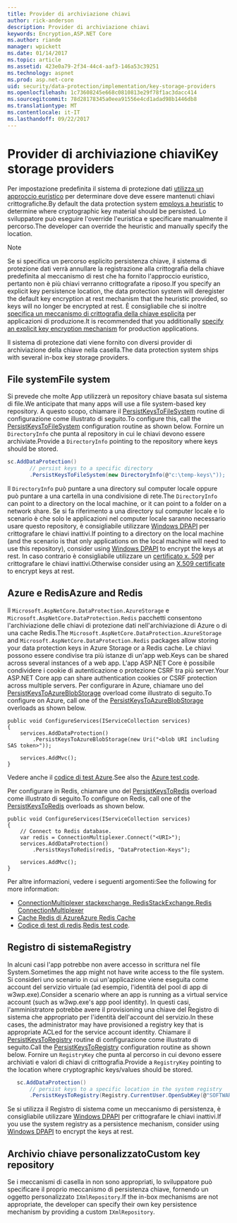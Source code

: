 ```yaml
---
title: Provider di archiviazione chiavi
author: rick-anderson
description: Provider di archiviazione chiavi
keywords: Encryption,ASP.NET Core
ms.author: riande
manager: wpickett
ms.date: 01/14/2017
ms.topic: article
ms.assetid: 423e0a79-2f34-44c4-aaf3-146a53c39251
ms.technology: aspnet
ms.prod: asp.net-core
uid: security/data-protection/implementation/key-storage-providers
ms.openlocfilehash: 1c73608245e668c0810813e29f78f1ac3dacc414
ms.sourcegitcommit: 78d28178345a0eea91556e4cd1adad98b1446db8
ms.translationtype: MT
ms.contentlocale: it-IT
ms.lasthandoff: 09/22/2017
---
```

# <a name="key-storage-providers"></a><span data-ttu-id="30eb4-104">Provider di archiviazione chiavi</span><span class="sxs-lookup"><span data-stu-id="30eb4-104">Key storage providers</span></span>

<a name=data-protection-implementation-key-storage-providers></a>

<span data-ttu-id="30eb4-105">Per impostazione predefinita il sistema di protezione dati [utilizza un approccio euristico](../configuration/default-settings.md#data-protection-default-settings) per determinare dove deve essere mantenuti chiavi crittografiche.</span><span class="sxs-lookup"><span data-stu-id="30eb4-105">By default the data protection system [employs a heuristic](../configuration/default-settings.md#data-protection-default-settings) to determine where cryptographic key material should be persisted.</span></span> <span data-ttu-id="30eb4-106">Lo sviluppatore può eseguire l'override l'euristica e specificare manualmente il percorso.</span><span class="sxs-lookup"><span data-stu-id="30eb4-106">The developer can override the heuristic and manually specify the location.</span></span>

> [!NOTE]
> <span data-ttu-id="30eb4-107">Se si specifica un percorso esplicito persistenza chiave, il sistema di protezione dati verrà annullare la registrazione alla crittografia della chiave predefinita al meccanismo di rest che ha fornito l'approccio euristico, pertanto non è più chiavi verranno crittografate a riposo.</span><span class="sxs-lookup"><span data-stu-id="30eb4-107">If you specify an explicit key persistence location, the data protection system will deregister the default key encryption at rest mechanism that the heuristic provided, so keys will no longer be encrypted at rest.</span></span> <span data-ttu-id="30eb4-108">È consigliabile che si inoltre [specifica un meccanismo di crittografia della chiave esplicita](key-encryption-at-rest.md#data-protection-implementation-key-encryption-at-rest-providers) per applicazioni di produzione.</span><span class="sxs-lookup"><span data-stu-id="30eb4-108">It is recommended that you additionally [specify an explicit key encryption mechanism](key-encryption-at-rest.md#data-protection-implementation-key-encryption-at-rest-providers) for production applications.</span></span>

<span data-ttu-id="30eb4-109">Il sistema di protezione dati viene fornito con diversi provider di archiviazione della chiave nella casella.</span><span class="sxs-lookup"><span data-stu-id="30eb4-109">The data protection system ships with several in-box key storage providers.</span></span>

## <a name="file-system"></a><span data-ttu-id="30eb4-110">File system</span><span class="sxs-lookup"><span data-stu-id="30eb4-110">File system</span></span>

<span data-ttu-id="30eb4-111">Si prevede che molte App utilizzerà un repository chiave basata sul sistema di file.</span><span class="sxs-lookup"><span data-stu-id="30eb4-111">We anticipate that many apps will use a file system-based key repository.</span></span> <span data-ttu-id="30eb4-112">A questo scopo, chiamare il [PersistKeysToFileSystem](https://github.com/aspnet/DataProtection/blob/rel/1.1.0/src/Microsoft.AspNetCore.DataProtection/DataProtectionBuilderExtensions.cs) routine di configurazione come illustrato di seguito.</span><span class="sxs-lookup"><span data-stu-id="30eb4-112">To configure this, call the [PersistKeysToFileSystem](https://github.com/aspnet/DataProtection/blob/rel/1.1.0/src/Microsoft.AspNetCore.DataProtection/DataProtectionBuilderExtensions.cs) configuration routine as shown below.</span></span> <span data-ttu-id="30eb4-113">Fornire un `DirectoryInfo` che punta al repository in cui le chiavi devono essere archiviate.</span><span class="sxs-lookup"><span data-stu-id="30eb4-113">Provide a `DirectoryInfo` pointing to the repository where keys should be stored.</span></span>

```csharp
sc.AddDataProtection()
       // persist keys to a specific directory
       .PersistKeysToFileSystem(new DirectoryInfo(@"c:\temp-keys\"));
   ```

<span data-ttu-id="30eb4-114">Il `DirectoryInfo` può puntare a una directory sul computer locale oppure può puntare a una cartella in una condivisione di rete.</span><span class="sxs-lookup"><span data-stu-id="30eb4-114">The `DirectoryInfo` can point to a directory on the local machine, or it can point to a folder on a network share.</span></span> <span data-ttu-id="30eb4-115">Se si fa riferimento a una directory sul computer locale e lo scenario è che solo le applicazioni nel computer locale saranno necessario usare questo repository, è consigliabile utilizzare [Windows DPAPI](key-encryption-at-rest.md#data-protection-implementation-key-encryption-at-rest) per crittografare le chiavi inattivi.</span><span class="sxs-lookup"><span data-stu-id="30eb4-115">If pointing to a directory on the local machine (and the scenario is that only applications on the local machine will need to use this repository), consider using [Windows DPAPI](key-encryption-at-rest.md#data-protection-implementation-key-encryption-at-rest) to encrypt the keys at rest.</span></span> <span data-ttu-id="30eb4-116">In caso contrario è consigliabile utilizzare un [certificato x. 509](key-encryption-at-rest.md#data-protection-implementation-key-encryption-at-rest) per crittografare le chiavi inattivi.</span><span class="sxs-lookup"><span data-stu-id="30eb4-116">Otherwise consider using an [X.509 certificate](key-encryption-at-rest.md#data-protection-implementation-key-encryption-at-rest) to encrypt keys at rest.</span></span>

## <a name="azure-and-redis"></a><span data-ttu-id="30eb4-117">Azure e Redis</span><span class="sxs-lookup"><span data-stu-id="30eb4-117">Azure and Redis</span></span>

<span data-ttu-id="30eb4-118">Il `Microsoft.AspNetCore.DataProtection.AzureStorage` e `Microsoft.AspNetCore.DataProtection.Redis` pacchetti consentono l'archiviazione delle chiavi di protezione dati nell'archiviazione di Azure o di una cache Redis.</span><span class="sxs-lookup"><span data-stu-id="30eb4-118">The `Microsoft.AspNetCore.DataProtection.AzureStorage` and `Microsoft.AspNetCore.DataProtection.Redis` packages allow storing your data protection keys in Azure Storage or a Redis cache.</span></span> <span data-ttu-id="30eb4-119">Le chiavi possono essere condivise tra più istanze di un'app web.</span><span class="sxs-lookup"><span data-stu-id="30eb4-119">Keys can be shared across several instances of a web app.</span></span> <span data-ttu-id="30eb4-120">L'app ASP.NET Core è possibile condividere i cookie di autenticazione o protezione CSRF tra più server.</span><span class="sxs-lookup"><span data-stu-id="30eb4-120">Your ASP.NET Core app can share authentication cookies or CSRF protection across multiple servers.</span></span> <span data-ttu-id="30eb4-121">Per configurare in Azure, chiamare uno del [PersistKeysToAzureBlobStorage](https://github.com/aspnet/DataProtection/blob/rel/1.1.0/src/Microsoft.AspNetCore.DataProtection.AzureStorage/AzureDataProtectionBuilderExtensions.cs) overload come illustrato di seguito.</span><span class="sxs-lookup"><span data-stu-id="30eb4-121">To configure on Azure, call one of the [PersistKeysToAzureBlobStorage](https://github.com/aspnet/DataProtection/blob/rel/1.1.0/src/Microsoft.AspNetCore.DataProtection.AzureStorage/AzureDataProtectionBuilderExtensions.cs) overloads as shown below.</span></span>

```
public void ConfigureServices(IServiceCollection services)
{
    services.AddDataProtection()
        .PersistKeysToAzureBlobStorage(new Uri("<blob URI including SAS token>"));

    services.AddMvc();
}
```

<span data-ttu-id="30eb4-122">Vedere anche il [codice di test Azure](https://github.com/aspnet/DataProtection/blob/rel/1.1.0/samples/AzureBlob/Program.cs).</span><span class="sxs-lookup"><span data-stu-id="30eb4-122">See also the [Azure test code](https://github.com/aspnet/DataProtection/blob/rel/1.1.0/samples/AzureBlob/Program.cs).</span></span>

<span data-ttu-id="30eb4-123">Per configurare in Redis, chiamare uno del [PersistKeysToRedis](https://github.com/aspnet/DataProtection/blob/rel/1.1.0/src/Microsoft.AspNetCore.DataProtection.Redis/RedisDataProtectionBuilderExtensions.cs) overload come illustrato di seguito.</span><span class="sxs-lookup"><span data-stu-id="30eb4-123">To configure on Redis, call one of the [PersistKeysToRedis](https://github.com/aspnet/DataProtection/blob/rel/1.1.0/src/Microsoft.AspNetCore.DataProtection.Redis/RedisDataProtectionBuilderExtensions.cs) overloads as shown below.</span></span>

```
public void ConfigureServices(IServiceCollection services)
{
    // Connect to Redis database.
    var redis = ConnectionMultiplexer.Connect("<URI>");
    services.AddDataProtection()
        .PersistKeysToRedis(redis, "DataProtection-Keys");

    services.AddMvc();
}
```

<span data-ttu-id="30eb4-124">Per altre informazioni, vedere i seguenti argomenti:</span><span class="sxs-lookup"><span data-stu-id="30eb4-124">See the following for more information:</span></span>

- [<span data-ttu-id="30eb4-125">ConnectionMultiplexer stackexchange. Redis</span><span class="sxs-lookup"><span data-stu-id="30eb4-125">StackExchange.Redis ConnectionMultiplexer</span></span>](https://github.com/StackExchange/StackExchange.Redis/blob/master/docs/Basics.md)
- [<span data-ttu-id="30eb4-126">Cache Redis di Azure</span><span class="sxs-lookup"><span data-stu-id="30eb4-126">Azure Redis Cache</span></span>](https://docs.microsoft.com/azure/redis-cache/cache-dotnet-how-to-use-azure-redis-cache#connect-to-the-cache)
- <span data-ttu-id="30eb4-127">[Codice di test di redis](https://github.com/aspnet/DataProtection/blob/rel/1.1.0/samples/Redis/Program.cs).</span><span class="sxs-lookup"><span data-stu-id="30eb4-127">[Redis test code](https://github.com/aspnet/DataProtection/blob/rel/1.1.0/samples/Redis/Program.cs).</span></span>

## <a name="registry"></a><span data-ttu-id="30eb4-128">Registro di sistema</span><span class="sxs-lookup"><span data-stu-id="30eb4-128">Registry</span></span>

<span data-ttu-id="30eb4-129">In alcuni casi l'app potrebbe non avere accesso in scrittura nel file System.</span><span class="sxs-lookup"><span data-stu-id="30eb4-129">Sometimes the app might not have write access to the file system.</span></span> <span data-ttu-id="30eb4-130">Si consideri uno scenario in cui un'applicazione viene eseguita come account del servizio virtuale (ad esempio, l'identità del pool di app di w3wp.exe).</span><span class="sxs-lookup"><span data-stu-id="30eb4-130">Consider a scenario where an app is running as a virtual service account (such as w3wp.exe's app pool identity).</span></span> <span data-ttu-id="30eb4-131">In questi casi, l'amministratore potrebbe avere il provisioning una chiave del Registro di sistema che appropriato per l'identità dell'account del servizio.</span><span class="sxs-lookup"><span data-stu-id="30eb4-131">In these cases, the administrator may have provisioned a registry key that is appropriate ACLed for the service account identity.</span></span> <span data-ttu-id="30eb4-132">Chiamare il [PersistKeysToRegistry](https://github.com/aspnet/DataProtection/blob/rel/1.1.0/src/Microsoft.AspNetCore.DataProtection/DataProtectionBuilderExtensions.cs) routine di configurazione come illustrato di seguito.</span><span class="sxs-lookup"><span data-stu-id="30eb4-132">Call the [PersistKeysToRegistry](https://github.com/aspnet/DataProtection/blob/rel/1.1.0/src/Microsoft.AspNetCore.DataProtection/DataProtectionBuilderExtensions.cs) configuration routine as shown below.</span></span> <span data-ttu-id="30eb4-133">Fornire un `RegistryKey` che punta al percorso in cui devono essere archiviati e valori di chiavi di crittografia.</span><span class="sxs-lookup"><span data-stu-id="30eb4-133">Provide a `RegistryKey` pointing to the location where cryptographic keys/values should be stored.</span></span>

```csharp
   sc.AddDataProtection()
       // persist keys to a specific location in the system registry
       .PersistKeysToRegistry(Registry.CurrentUser.OpenSubKey(@"SOFTWARE\Sample\keys"));
   ```

<span data-ttu-id="30eb4-134">Se si utilizza il Registro di sistema come un meccanismo di persistenza, è consigliabile utilizzare [Windows DPAPI](key-encryption-at-rest.md#data-protection-implementation-key-encryption-at-rest) per crittografare le chiavi inattivi.</span><span class="sxs-lookup"><span data-stu-id="30eb4-134">If you use the system registry as a persistence mechanism, consider using [Windows DPAPI](key-encryption-at-rest.md#data-protection-implementation-key-encryption-at-rest) to encrypt the keys at rest.</span></span>

## <a name="custom-key-repository"></a><span data-ttu-id="30eb4-135">Archivio chiave personalizzato</span><span class="sxs-lookup"><span data-stu-id="30eb4-135">Custom key repository</span></span>

<span data-ttu-id="30eb4-136">Se i meccanismi di casella in non sono appropriati, lo sviluppatore può specificare il proprio meccanismo di persistenza chiave, fornendo un oggetto personalizzato `IXmlRepository`.</span><span class="sxs-lookup"><span data-stu-id="30eb4-136">If the in-box mechanisms are not appropriate, the developer can specify their own key persistence mechanism by providing a custom `IXmlRepository`.</span></span>

